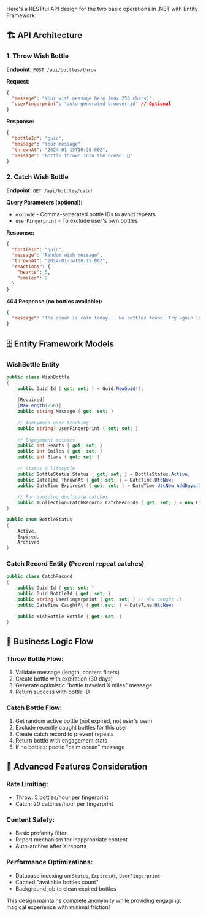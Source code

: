 Here's a RESTful API design for the two basic operations in .NET with Entity Framework:

## 🏗️ API Architecture

### **1. Throw Wish Bottle**
**Endpoint:** `POST /api/bottles/throw`

**Request:**
```json
{
  "message": "Your wish message here (max 256 chars)",
  "userFingerprint": "auto-generated-browser-id" // Optional
}
```

**Response:**
```json
{
  "bottleId": "guid",
  "message": "Your message",
  "thrownAt": "2024-01-15T10:30:00Z",
  "message": "Bottle thrown into the ocean! 🌊"
}
```

### **2. Catch Wish Bottle** 
**Endpoint:** `GET /api/bottles/catch`

**Query Parameters (optional):**
- `exclude` - Comma-separated bottle IDs to avoid repeats
- `userFingerprint` - To exclude user's own bottles

**Response:**
```json
{
  "bottleId": "guid",
  "message": "Random wish message",
  "thrownAt": "2024-01-14T08:15:00Z",
  "reactions": {
    "hearts": 5,
    "smiles": 2
  }
}
```

**404 Response (no bottles available):**
```json
{
  "message": "The ocean is calm today... No bottles found. Try again later! 🌅"
}
```

## 🗄️ Entity Framework Models

### **WishBottle Entity**
```csharp
public class WishBottle
{
    public Guid Id { get; set; } = Guid.NewGuid();
    
    [Required]
    [MaxLength(256)]
    public string Message { get; set; }
    
    // Anonymous user tracking
    public string? UserFingerprint { get; set; }
    
    // Engagement metrics
    public int Hearts { get; set; }
    public int Smiles { get; set; }
    public int Stars { get; set; }
    
    // Status & lifecycle
    public BottleStatus Status { get; set; } = BottleStatus.Active;
    public DateTime ThrownAt { get; set; } = DateTime.UtcNow;
    public DateTime ExpiresAt { get; set; } = DateTime.UtcNow.AddDays(30);
    
    // For avoiding duplicate catches
    public ICollection<CatchRecord> CatchRecords { get; set; } = new List<CatchRecord>();
}

public enum BottleStatus
{
    Active,
    Expired,
    Archived
}
```

### **Catch Record Entity** (Prevent repeat catches)
```csharp
public class CatchRecord
{
    public Guid Id { get; set; }
    public Guid BottleId { get; set; }
    public string UserFingerprint { get; set; } // Who caught it
    public DateTime CaughtAt { get; set; } = DateTime.UtcNow;
    
    public WishBottle Bottle { get; set; }
}
```

## 🎯 Business Logic Flow

### **Throw Bottle Flow:**
1. Validate message (length, content filters)
2. Create bottle with expiration (30 days)
3. Generate optimistic "bottle traveled X miles" message
4. Return success with bottle ID

### **Catch Bottle Flow:**
1. Get random active bottle (not expired, not user's own)
2. Exclude recently caught bottles for this user
3. Create catch record to prevent repeats
4. Return bottle with engagement stats
5. If no bottles: poetic "calm ocean" message

## 🔧 Advanced Features Consideration

### **Rate Limiting:**
- Throw: 5 bottles/hour per fingerprint
- Catch: 20 catches/hour per fingerprint

### **Content Safety:**
- Basic profanity filter
- Report mechanism for inappropriate content
- Auto-archive after X reports

### **Performance Optimizations:**
- Database indexing on `Status`, `ExpiresAt`, `UserFingerprint`
- Cached "available bottles count"
- Background job to clean expired bottles

This design maintains complete anonymity while providing engaging, magical experience with minimal friction!